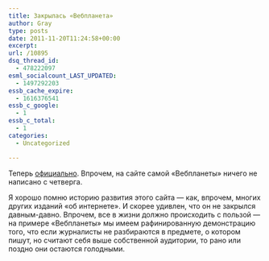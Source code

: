 ```yaml
---
title: Закрылась «Вебпланета»
author: Gray
type: posts
date: 2011-11-20T11:24:58+00:00
excerpt:
url: /10895
dsq_thread_id:
  - 478222097
esml_socialcount_LAST_UPDATED:
  - 1497292203
essb_cache_expire:
  - 1616376541
essb_c_google:
  - 1
essb_c_total:
  - 1
categories:
  - Uncategorized

---
```








Теперь [официально][1]. Впрочем, на сайте самой &#171;Вебпланеты&#187; ничего не написано с четверга.

Я хорошо помню историю развития этого сайта — как, впрочем, многих других изданий &#171;об интернете&#187;. И скорее удивлен, что он не закрылся давным-давно. Впрочем, все в жизни должно происходить с пользой — на примере &#171;Вебпланеты&#187; мы имеем рафинированную демонстрацию того, что если журналисты не разбираются в предмете, о котором пишут, но считают себя выше собственной аудитории, то рано или поздно они остаются голодными.

 [1]: http://lenta.ru/news/2011/11/19/webplanet/